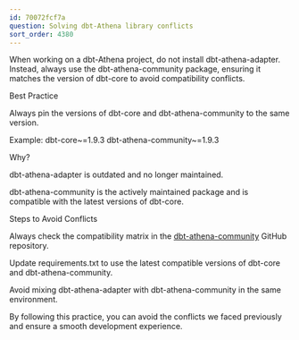```yaml
---
id: 70072fcf7a
question: Solving dbt-Athena library conflicts
sort_order: 4380
---
```


When working on a dbt-Athena project, do not install dbt-athena-adapter. Instead, always use the dbt-athena-community package, ensuring it matches the version of dbt-core to avoid compatibility conflicts.

Best Practice

Always pin the versions of dbt-core and dbt-athena-community to the same version.

Example: dbt-core~=1.9.3 dbt-athena-community~=1.9.3

Why?

dbt-athena-adapter is outdated and no longer maintained.

dbt-athena-community is the actively maintained package and is compatible with the latest versions of dbt-core.

Steps to Avoid Conflicts

Always check the compatibility matrix in the [dbt-athena-community](https://github.com/dbt-labs/dbt-adapters/tree/main/dbt-athena-community) GitHub repository.

Update requirements.txt to use the latest compatible versions of dbt-core and dbt-athena-community.

Avoid mixing dbt-athena-adapter with dbt-athena-community in the same environment.

By following this practice, you can avoid the conflicts we faced previously and ensure a smooth development experience.

